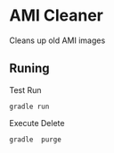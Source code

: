 AMI Cleaner
==============

Cleans up old AMI images

Runing
------

Test Run

    gradle run

Execute Delete

    gradle  purge

